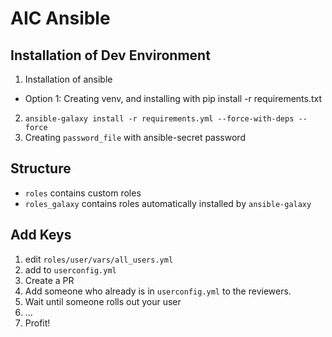 # AIC Ansible
## Installation of Dev Environment
1. Installation of ansible
  - Option 1: Creating venv, and installing with pip install -r requirements.txt
2. `ansible-galaxy install -r requirements.yml --force-with-deps --force`
3. Creating `password_file` with ansible-secret password

## Structure
- `roles` contains custom roles
- `roles_galaxy` contains roles automatically installed by `ansible-galaxy`

## Add Keys
1. edit `roles/user/vars/all_users.yml`
2. add to `userconfig.yml`
3. Create a PR
4. Add someone who already is in `userconfig.yml` to the reviewers.
5. Wait until someone rolls out your user
6. ...
7. Profit!